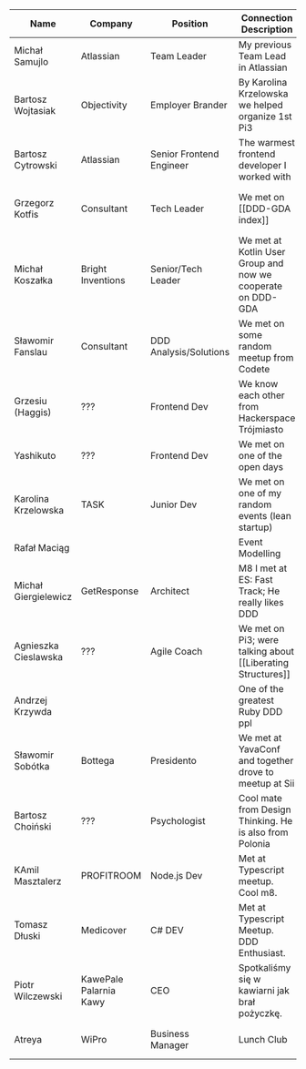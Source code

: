 
| Name                 | Company                | Position                 | Connection Description                                      | Meeting Page                           |
|----------------------|------------------------|--------------------------|-------------------------------------------------------------|----------------------------------------|
| Michał Samujlo       | Atlassian              | Team Leader              | My previous Team Lead in Atlassian                          |                                        |
| Bartosz Wojtasiak    | Objectivity            | Employer Brander         | By Karolina Krzelowska we helped organize 1st Pi3           | [[Meetings with Bartosz Wojtasiak]]    |
| Bartosz Cytrowski    | Atlassian              | Senior Frontend Engineer | The warmest frontend developer I worked with                |                                        |
| Grzegorz Kotfis      | Consultant             | Tech Leader              | We met on [[DDD-GDA index]]                                 | [[Meetings with Grzegorz Kotfis]]      |
| Michał Koszałka      | Bright Inventions      | Senior/Tech Leader       | We met at Kotlin User Group and now we cooperate on DDD-GDA |                                        |
| Sławomir Fanslau     | Consultant             | DDD Analysis/Solutions   | We met on some random meetup from Codete                    |                                        |
| Grzesiu (Haggis)     | ???                    | Frontend Dev             | We know each other from Hackerspace Trójmiasto              |                                        |
| Yashikuto            | ???                    | Frontend Dev             | We met on one of the open days                              |                                        |
| Karolina Krzelowska  | TASK                   | Junior Dev               | We met on one of my random events (lean startup)            |                                        |
| Rafał Maciąg         |                        |                          | Event Modelling                                             |                                        |
| Michał Giergielewicz | GetResponse            | Architect                | M8 I met at ES: Fast Track; He really likes DDD             |                                        |
| Agnieszka Cieslawska | ???                    | Agile Coach              | We met on Pi3; were talking about [[Liberating Structures]] | [[Meetings with Agnieszka Cieslawska]] |
| Andrzej Krzywda      |                        |                          | One of the greatest Ruby DDD ppl                            |                                        |
| Sławomir Sobótka     | Bottega                | Presidento               | We met at YavaConf and together drove to meetup at Sii      |                                        |
| Bartosz Choiński     | ???                    | Psychologist             | Cool mate from Design Thinking. He is also from Polonia     |                                        |
| KAmil Masztalerz     | PROFITROOM             | Node.js Dev              | Met at Typescript meetup. Cool m8.                          |                                        |
| Tomasz Dłuski        | Medicover              | C# DEV                   | Met at Typescript Meetup. DDD Enthusiast.                   |                                        |
| Piotr Wilczewski     | KawePale Palarnia Kawy | CEO                      | Spotkaliśmy się w kawiarni jak brał pożyczkę.               |                                        |
| Atreya               | WiPro                  | Business Manager         | Lunch Club                                                  | [[Meetings with Antrya]]               |
